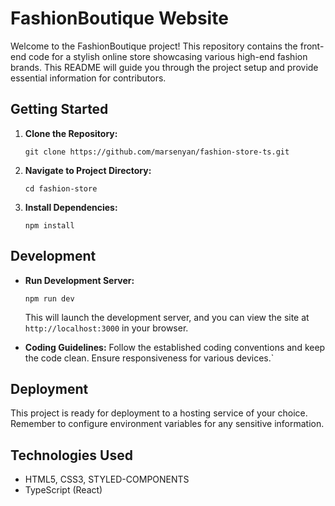# FashionBoutique Website

Welcome to the FashionBoutique project! This repository contains the front-end code for a stylish online store showcasing various high-end fashion brands. This README will guide you through the project setup and provide essential information for contributors.

## Getting Started

1. **Clone the Repository:**
   ```
   git clone https://github.com/marsenyan/fashion-store-ts.git
   ```

2. **Navigate to Project Directory:**
   ```
   cd fashion-store
   ```

3. **Install Dependencies:**
   ```
   npm install
   ```

## Development

- **Run Development Server:**
  ```
  npm run dev 
  ```
  This will launch the development server, and you can view the site at `http://localhost:3000` in your browser.

- **Coding Guidelines:**
  Follow the established coding conventions and keep the code clean. Ensure responsiveness for various devices.`

## Deployment

This project is ready for deployment to a hosting service of your choice. Remember to configure environment variables for any sensitive information.

## Technologies Used

- HTML5, CSS3, STYLED-COMPONENTS
- TypeScript (React)